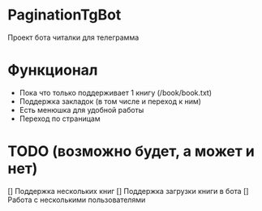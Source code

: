 # PaginationTgBot
Проект бота читалки для телеграмма

# Функционал
- Пока что только поддерживает 1 книгу (/book/book.txt)
- Поддержка закладок (в том числе и переход к ним)
- Есть менюшка для удобной работы
- Переход по страницам

# TODO (возможно будет, а может и нет)
[] Поддержка нескольких книг
[] Поддержка загрузки книги в бота
[] Работа с несколькими пользователями
